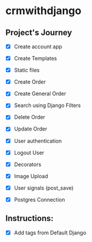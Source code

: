 # crmwithdjango


## Project's Journey
- [x] Create account app 
- [x] Create Templates 
- [x] Static files
- [x] Create Order
- [x] Create General Order
- [x] Search using Django Filters
- [x] Delete Order
- [x] Update Order
- [x] User authentication
- [x] Logout User
- [x] Decorators
- [x] Image Upload
- [x] User signals (post_save)
- [x] Postgres Connection


## Instructions:
- [x] Add tags from Default Django 